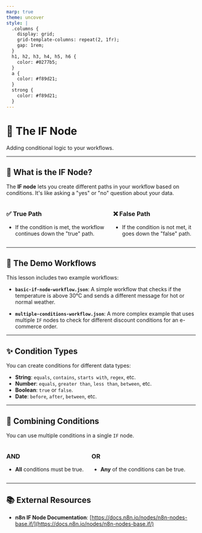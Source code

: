 ```yaml
---
marp: true
theme: uncover
style: |
  .columns {
    display: grid;
    grid-template-columns: repeat(2, 1fr);
    gap: 1rem;
  }
  h1, h2, h3, h4, h5, h6 {
    color: #0277b5;
  }
  a {
    color: #f89d21;
  }
  strong {
    color: #f89d21;
  }
---
```


# 🤔 The IF Node

Adding conditional logic to your workflows.

---

## 🎯 What is the IF Node?

The **IF node** lets you create different paths in your workflow based on conditions. It's like asking a "yes" or "no" question about your data.

<div class="columns">
<div>

### ✅ True Path

- If the condition is met, the workflow continues down the "true" path.

</div>
<div>

### ❌ False Path

- If the condition is not met, it goes down the "false" path.

</div>
</div>

---

## 🤖 The Demo Workflows

This lesson includes two example workflows:

- **`basic-if-node-workflow.json`**: A simple workflow that checks if the temperature is above 30°C and sends a different message for hot or normal weather.

- **`multiple-conditions-workflow.json`**: A more complex example that uses multiple `IF` nodes to check for different discount conditions for an e-commerce order.

---

## ✨ Condition Types

You can create conditions for different data types:

- **String**: `equals`, `contains`, `starts with`, `regex`, etc.
- **Number**: `equals`, `greater than`, `less than`, `between`, etc.
- **Boolean**: `true` or `false`.
- **Date**: `before`, `after`, `between`, etc.

---

## 🤝 Combining Conditions

You can use multiple conditions in a single `IF` node.

<div class="columns">
<div>

### AND

- **All** conditions must be true.

</div>
<div>

### OR

- **Any** of the conditions can be true.

</div>
</div>

---

## 📚 External Resources

- **n8n IF Node Documentation**: [https://docs.n8n.io/nodes/n8n-nodes-base.if/](https://docs.n8n.io/nodes/n8n-nodes-base.if/)